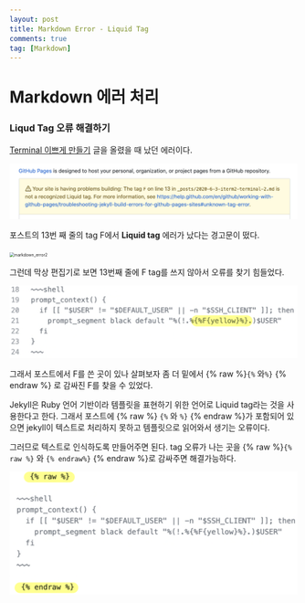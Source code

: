 ```yaml
---
layout: post
title: Markdown Error - Liquid Tag
comments: true
tag: [Markdown]
---
```




# Markdown 에러 처리



### Liqud Tag 오류 해결하기



  [Terminal 이쁘게 만들기](https://hease02.github.io/2020-05-31-iterm2-terminal/) 글을 올렸을 때 났던 에러이다.

![markdown_에러](../assets/img/markdown_error.png)

 포스트의 13번 째 줄의 tag F에서 **Liquid tag** 에러가 났다는 경고문이 떴다. 

<img src="/Users/jh/Github/hease02.github.io/assets/img/markdown_error_2.png" alt="markdown_error2" style="zoom:50%;" /> 

그런데 막상 편집기로 보면 13번째 줄에 F tag를 쓰지 않아서 오류를 찾기 힘들었다. 

<img src="../assets/img/markdown_error3.png" alt="markdown_error3" style="zoom:60%;" />

 그래서 포스트에서 F를 쓴 곳이 있나 살펴보자 좀 더 밑에서 {% raw %}`{%` 와`%}` {% endraw %} 로 감싸진 F를 찾을 수 있었다. 

  Jekyll은 Ruby 언어 기반이라 템플릿을 표현하기 위한 언어로 Liquid tag라는 것을 사용한다고 한다. 그래서 포스트에 {% raw %} `{%` 와  `%}` {% endraw %}가 포함되어 있으면 jekyll이 텍스트로 처리하지 못하고 템플릿으로 읽어와서 생기는 오류이다.

 그러므로 텍스트로 인식하도록 만들어주면 된다. tag 오류가 나는 곳을 {% raw %}`{% raw %}` 와 `{% endraw%}`  {% endraw %}로 감싸주면 해결가능하다. 

<img src="../assets/img/markdown_error4.png" alt="markdown_error4" style="zoom:60%;" />

